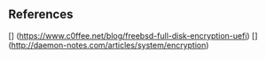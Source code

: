 
## References
   [] (https://www.c0ffee.net/blog/freebsd-full-disk-encryption-uefi)
   [] (http://daemon-notes.com/articles/system/encryption)
